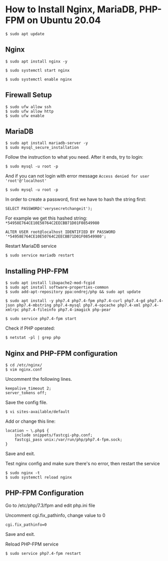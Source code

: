 # How to Install Nginx, MariaDB, PHP-FPM on Ubuntu 20.04

```
$ sudo apt update
```
## Nginx
```
$ sudo apt install nginx -y

$ sudo systemctl start nginx

$ sudo systemctl enable nginx
```
## Firewall Setup
```
$ sudo ufw allow ssh
$ sudo ufw allow http
$ sudo ufw enable
```
## MariaDB
```
$ sudo apt install mariadb-server -y
$ sudo mysql_secure_installation
```
Follow the instruction to what you need. After it ends, try to login:
```
$ sudo mysql -u root -p
```
And if you can not login with error message `Access denied for user 'root'@'localhost'`

```
$ sudo mysql -u root -p
```
In order to create a password, first we have to hash the string first:
```
SELECT PASSWORD('verysecretchangeit');
```
For example we get this hashed string: `*54958E764CE10E50764C2EECBB71D01F08549980`

```
ALTER USER root@localhost IDENTIFIED BY PASSWORD '*54958E764CE10E50764C2EECBB71D01F08549980';
```
Restart MariaDB service
```
$ sudo service mariadb restart
```
## Installing PHP-FPM
```
$ sudo apt install libapache2-mod-fcgid
$ sudo apt install software-properties-common
$ sudo add-apt-repository ppa:ondrej/php && sudo apt update

$ sudo apt install -y php7.4 php7.4-fpm php7.4-curl php7.4-gd php7.4-json php7.4-mbstring php7.4-mysql php7.4-opcache php7.4-xml php7.4-xmlrpc php7.4-fileinfo php7.4-imagick php-pear

$ sudo service php7.4-fpm start
```
Check if PHP operated:
```
$ netstat -pl | grep php
```
## Nginx and PHP-FPM configuration
```
$ cd /etc/nginx/
$ vim nginx.conf
```
Uncomment the following lines.
```
keepalive_timeout 2;
server_tokens off;
```
Save the config file.
```
$ vi sites-available/default
```
Add or change this line:
```
location ~ \.php$ {
    include snippets/fastcgi-php.conf;
    fastcgi_pass unix:/var/run/php/php7.4-fpm.sock;
}
```
Save and exit.

Test nginx config and make sure there's no error, then restart the service
```
$ sudo nginx -t
$ sudo systemctl reload nginx
```
## PHP-FPM Configuration

Go to /etc/php/7.3/fpm and edit php.ini file

Uncomment cgi.fix_pathinfo, change value to 0
```
cgi.fix_pathinfo=0
```
Save and exit.

Reload PHP-FPM service
```
$ sudo service php7.4-fpm restart
```
